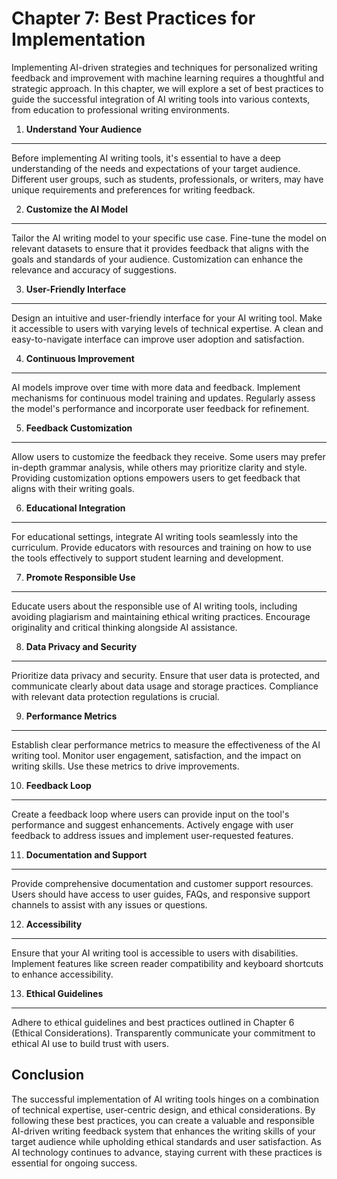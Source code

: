 Chapter 7: Best Practices for Implementation
============================================

Implementing AI-driven strategies and techniques for personalized writing feedback and improvement with machine learning requires a thoughtful and strategic approach. In this chapter, we will explore a set of best practices to guide the successful integration of AI writing tools into various contexts, from education to professional writing environments.

1. **Understand Your Audience**
-------------------------------

Before implementing AI writing tools, it's essential to have a deep understanding of the needs and expectations of your target audience. Different user groups, such as students, professionals, or writers, may have unique requirements and preferences for writing feedback.

2. **Customize the AI Model**
-----------------------------

Tailor the AI writing model to your specific use case. Fine-tune the model on relevant datasets to ensure that it provides feedback that aligns with the goals and standards of your audience. Customization can enhance the relevance and accuracy of suggestions.

3. **User-Friendly Interface**
------------------------------

Design an intuitive and user-friendly interface for your AI writing tool. Make it accessible to users with varying levels of technical expertise. A clean and easy-to-navigate interface can improve user adoption and satisfaction.

4. **Continuous Improvement**
-----------------------------

AI models improve over time with more data and feedback. Implement mechanisms for continuous model training and updates. Regularly assess the model's performance and incorporate user feedback for refinement.

5. **Feedback Customization**
-----------------------------

Allow users to customize the feedback they receive. Some users may prefer in-depth grammar analysis, while others may prioritize clarity and style. Providing customization options empowers users to get feedback that aligns with their writing goals.

6. **Educational Integration**
------------------------------

For educational settings, integrate AI writing tools seamlessly into the curriculum. Provide educators with resources and training on how to use the tools effectively to support student learning and development.

7. **Promote Responsible Use**
------------------------------

Educate users about the responsible use of AI writing tools, including avoiding plagiarism and maintaining ethical writing practices. Encourage originality and critical thinking alongside AI assistance.

8. **Data Privacy and Security**
--------------------------------

Prioritize data privacy and security. Ensure that user data is protected, and communicate clearly about data usage and storage practices. Compliance with relevant data protection regulations is crucial.

9. **Performance Metrics**
--------------------------

Establish clear performance metrics to measure the effectiveness of the AI writing tool. Monitor user engagement, satisfaction, and the impact on writing skills. Use these metrics to drive improvements.

10. **Feedback Loop**
---------------------

Create a feedback loop where users can provide input on the tool's performance and suggest enhancements. Actively engage with user feedback to address issues and implement user-requested features.

11. **Documentation and Support**
---------------------------------

Provide comprehensive documentation and customer support resources. Users should have access to user guides, FAQs, and responsive support channels to assist with any issues or questions.

12. **Accessibility**
---------------------

Ensure that your AI writing tool is accessible to users with disabilities. Implement features like screen reader compatibility and keyboard shortcuts to enhance accessibility.

13. **Ethical Guidelines**
--------------------------

Adhere to ethical guidelines and best practices outlined in Chapter 6 (Ethical Considerations). Transparently communicate your commitment to ethical AI use to build trust with users.

Conclusion
----------

The successful implementation of AI writing tools hinges on a combination of technical expertise, user-centric design, and ethical considerations. By following these best practices, you can create a valuable and responsible AI-driven writing feedback system that enhances the writing skills of your target audience while upholding ethical standards and user satisfaction. As AI technology continues to advance, staying current with these practices is essential for ongoing success.
